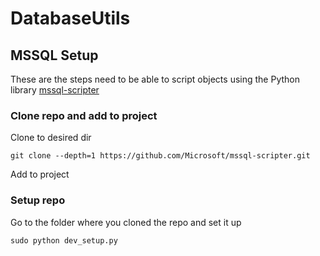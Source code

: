 DatabaseUtils
=============

## MSSQL Setup

These are the steps need to be able to script objects using the Python library [mssql-scripter](https://github.com/Microsoft/mssql-scripter)

### Clone repo and add to project

Clone to desired dir
```shell
git clone --depth=1 https://github.com/Microsoft/mssql-scripter.git
```

Add to project

### Setup repo

Go to the folder where you cloned the repo and set it up

```shell
sudo python dev_setup.py
```